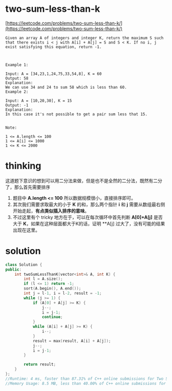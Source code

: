 # two-sum-less-than-k

[https://leetcode.com/problems/two-sum-less-than-k/](https://leetcode.com/problems/two-sum-less-than-k/)

```
Given an array A of integers and integer K, return the maximum S such that there exists i < j with A[i] + A[j] = S and S < K. If no i, j exist satisfying this equation, return -1.



Example 1:

Input: A = [34,23,1,24,75,33,54,8], K = 60
Output: 58
Explanation:
We can use 34 and 24 to sum 58 which is less than 60.
Example 2:

Input: A = [10,20,30], K = 15
Output: -1
Explanation:
In this case it's not possible to get a pair sum less that 15.


Note:

1 <= A.length <= 100
1 <= A[i] <= 1000
1 <= K <= 2000
```

# thinking

这道题下意识的想到可以用二分法来做，但是也不是全然的二分法，既然有二分了，那么首先需要排序

1. 题目中 **A.length <= 100** 所以数据规模很小，直接排序即可。
2. 其次我们需要求取最大的小于 **K** 的和，那么两个指针 **i** 和 **j** 需要从数组最右侧开始走起，**有点类似插入排序的意味**。
3. 不过这里有个 tricky 地方在于，可以在每次循环中首先判断 **A[0]+A[j]** 是否大于 **K**，如果在这种层面都大于K的话，证明 **A[j] 过大了，没有可能的结果出现在这里。

# solution

```c++
class Solution {
public:
    int twoSumLessThanK(vector<int>& A, int K) {
        int l = A.size();
        if (l <= 1) return -1;
        sort(A.begin(), A.end());
        int j = l-1, i = l-2, result = -1;
        while (j >= 1) {
            if (A[0] + A[j] >= K) {
                j--;
                i = j-1;
                continue;
            }
            while (A[i] + A[j] >= K) {
                i--;
            }
            result = max(result, A[i] + A[j]);
            j--;
            i = j-1;
        }

        return result;
    }
};
//Runtime: 4 ms, faster than 87.31% of C++ online submissions for Two Sum Less Than K.
//Memory Usage: 8.5 MB, less than 40.00% of C++ online submissions for Two Sum Less Than K.
```
